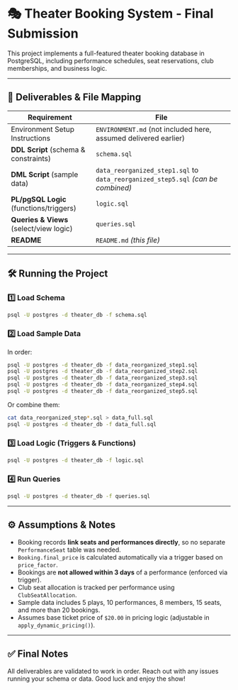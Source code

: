 
# 🎭 Theater Booking System - Final Submission

This project implements a full-featured theater booking database in PostgreSQL, including performance schedules, seat reservations, club memberships, and business logic.

---

## 📁 Deliverables & File Mapping

| Requirement                              | File                     |
|------------------------------------------|--------------------------|
| Environment Setup Instructions           | `ENVIRONMENT.md` (not included here, assumed delivered earlier) |
| **DDL Script** (schema & constraints)    | `schema.sql`             |
| **DML Script** (sample data)             | `data_reorganized_step1.sql` to `data_reorganized_step5.sql` *(can be combined)* |
| **PL/pgSQL Logic** (functions/triggers)  | `logic.sql`              |
| **Queries & Views** (select/view logic)  | `queries.sql`            |
| **README**                               | `README.md` *(this file)* |

---

## 🛠️ Running the Project

### 1️⃣ Load Schema
```bash
psql -U postgres -d theater_db -f schema.sql
```

### 2️⃣ Load Sample Data
In order:
```bash
psql -U postgres -d theater_db -f data_reorganized_step1.sql
psql -U postgres -d theater_db -f data_reorganized_step2.sql
psql -U postgres -d theater_db -f data_reorganized_step3.sql
psql -U postgres -d theater_db -f data_reorganized_step4.sql
psql -U postgres -d theater_db -f data_reorganized_step5.sql
```
Or combine them:
```bash
cat data_reorganized_step*.sql > data_full.sql
psql -U postgres -d theater_db -f data_full.sql
```

### 3️⃣ Load Logic (Triggers & Functions)
```bash
psql -U postgres -d theater_db -f logic.sql
```

### 4️⃣ Run Queries
```bash
psql -U postgres -d theater_db -f queries.sql
```

---

## ⚙️ Assumptions & Notes

- Booking records **link seats and performances directly**, so no separate `PerformanceSeat` table was needed.
- `Booking.final_price` is calculated automatically via a trigger based on `price_factor`.
- Bookings are **not allowed within 3 days** of a performance (enforced via trigger).
- Club seat allocation is tracked per performance using `ClubSeatAllocation`.
- Sample data includes 5 plays, 10 performances, 8 members, 15 seats, and more than 20 bookings.
- Assumes base ticket price of `$20.00` in pricing logic (adjustable in `apply_dynamic_pricing()`).

---

## ✅ Final Notes

All deliverables are validated to work in order. Reach out with any issues running your schema or data. Good luck and enjoy the show!
